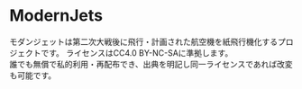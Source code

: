 # ModernJets
モダンジェットは第二次大戦後に飛行・計画された航空機を紙飛行機化するプロジェクトです。
ライセンスはCC4.0 BY-NC-SAに準拠します。  
誰でも無償で私的利用・再配布でき、出典を明記し同一ライセンスであれば改変も可能です。  



